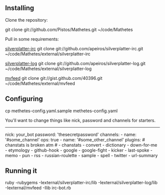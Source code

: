 ## Installing

Clone the repository:

  git clone git://github.com/Pistos/Mathetes.git ~/code/Mathetes
  
Pull in some requirements:

[silverplatter-irc](http://github.com/apeiros/silverplatter-irc)
  git clone git://github.com/apeiros/silverplatter-irc.git ~/code/Mathetes/external/silverplatter-irc
  
[silverplatter-log](git://github.com/apeiros/silverplatter-irc.git)
  git clone git://github.com/apeiros/silverplatter-log.git ~/code/Mathetes/external/silverplatter-log
  
[mvfeed](http://gist.github.com/40396)
  git clone git://gist.github.com/40396.git ~/code/Mathetes/external/mvfeed
  

## Configuring

  cp methetes-config.yaml.sample methetes-config.yaml

You'll want to change things like nick, password and channels for starters.

  ---
  nick: your_bot
  password: 'thesecretpassword'
  channels:
      - name: '#some_channel'
        ops: true
      - name: '#some_other_channel'
  plugins:
      # chanstats is broken atm
      # - chanstats
      - convert
      - dictionary
      - down-for-me
      - etymology
      - github-hook
      - google
      - google-fight
      - kicker
      - last-spoke
      - memo
      - pun
      - rss
      - russian-roulette
      - sample
      - spell
      - twitter
      - url-summary


## Running it

  ruby -rubygems -Iexternal/silverplatter-irc/lib -Iexternal/silverplatter-log/lib -Iexternal/mvfeed -Ilib irc-bot.rb
